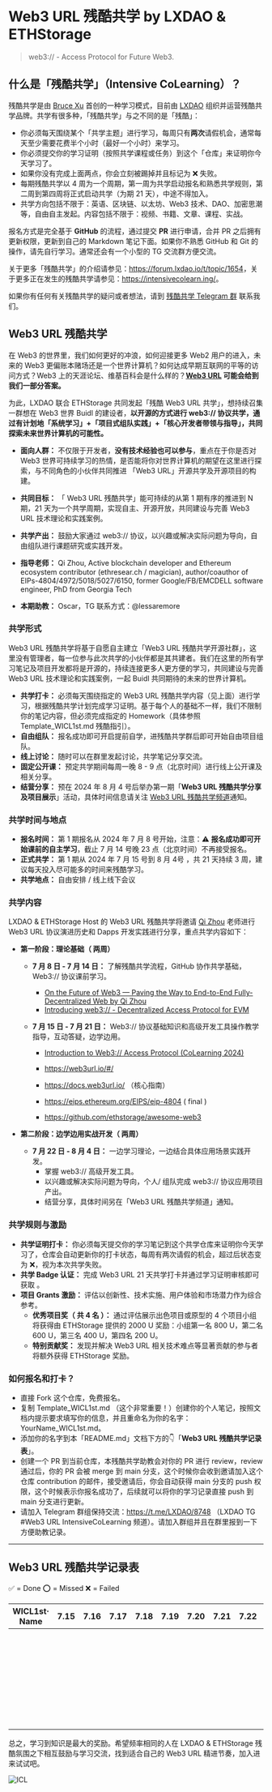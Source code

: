 # Web3 URL 残酷共学 by LXDAO & ETHStorage 

>web3:// - Access Protocol for Future Web3. 

## 什么是「残酷共学」（Intensive CoLearning）？

残酷共学是由 [Bruce Xu](https://twitter.com/brucexu_eth) 首创的一种学习模式，目前由 [LXDAO](https://lxdao.io/) 组织并运营残酷共学品牌。共学有很多种，「残酷共学」与之不同的是「残酷」：

- 你必须每天围绕某个「共学主题」进行学习，每周只有**两次**请假机会，通常每天至少需要花费半个小时（最好一个小时）来学习。
- 你必须提交你的学习证明（按照共学课程或任务）到这个「仓库」来证明你今天学习了。
- 如果你没有完成上面两点，你会立刻被踢掉并且标记为 ❌ 失败。
- 每期残酷共学以 4 周为一个周期，第一周为共学启动报名和熟悉共学规则，第二周到第四周将正式启动共学（为期 21 天），中途不得加入。
- 共学方向包括不限于：英语、区块链、以太坊、Web3 技术、DAO、加密思潮等，自由自主发起。内容包括不限于：视频、书籍、文章、课程、实战。

报名方式是完全基于 **GitHub** 的流程，通过提交 **PR** 进行申请，合并 PR 之后拥有更新权限，更新到自己的 Markdown 笔记下面。如果你不熟悉 GitHub 和 Git 的操作，请先自行学习。通常还会有一个小型的 TG 交流群方便交流。

关于更多「残酷共学」的介绍请参见：<https://forum.lxdao.io/t/topic/1654>，关于更多正在发生的残酷共学请参见：<https://intensivecolearn.ing/>。

如果你有任何有关残酷共学的疑问或者想法，请到 [残酷共学 Telegram 群](https://t.me/LXDAO/6215) 联系我们。

## Web3 URL 残酷共学

在 Web3 的世界里，我们如何更好的冲浪，如何迎接更多 Web2 用户的进入，未来的 Web3 更偏账本赌场还是一个世界计算机？如何达成早期互联网的平等的访问方式？Web3 上的天涯论坛、维基百科会是什么样的？**[Web3 URL](https://docs.google.com/presentation/d/1egJUKJrjC9wjkmOF9sLBkTSwHpd6hl8FXkWehPW7kFk/edit#slide=id.g1754f50a55c_0_11) 可能会给到我们一部分答案。**

为此，LXDAO 联合 ETHStorage 共同发起「残酷 Web3 URL 共学」，想持续召集一群想在 Web3 世界 Buidl 的建设者，**以开源的方式进行 web3:// 协议共学，通过有计划地「系统学习」+「项目式组队实践」+「核心开发者带领与指导」，共同探索未来世界计算机的可能性。**

- **面向人群：** 不仅限于开发者，**没有技术经验也可以参与**，重点在于你是否对 Web3 世界可持续学习的热情，是否能将你对世界计算机的期望在这里进行探索，与不同角色的小伙伴共同推进 「Web3 URL」开源共学及开源项目的构建。

- **共同目标：** 「 Web3 URL 残酷共学」能可持续的从第 1 期有序的推进到 N 期，21 天为一个共学周期，实现自主、开源开放，共同建设与完善 Web3 URL 技术理论和实践案例。
- **共学产出：** 鼓励大家通过 web3:// 协议，以兴趣或解决实际问题为导向，自由组队进行课题研究或实践开发。

- **指导老师：** Qi Zhou, Active blockchain developer and Ethereum ecosystem contributor (ethresear.ch / magician), author/coauthor of EIPs-4804/4972/5018/5027/6150, former Google/FB/EMCDELL software engineer, PhD from Georgia Tech 

- **本期助教：** Oscar，TG 联系方式：@lessaremore

### 共学形式

Web3 URL 残酷共学将基于自愿自主建立「Web3 URL 残酷共学开源社群」，这里没有管理者，每一位参与此次共学的小伙伴都是其共建者。我们在这里的所有学习笔记及项目开发都将是开源的，持续连接更多人更方便的学习，共同建设与完善 Web3 URL 技术理论和实践案例，一起 Buidl 共同期待的未来的世界计算机。

- **共学打卡：** 必须每天围绕指定的 Web3 URL 残酷共学内容（见上面）进行学习，根据残酷共学计划完成学习证明。基于每个人的基础不一样，我们不限制你的笔记内容，但必须完成指定的 Homework（具体参照 Template_WICL1st.md 残酷指引）。
- **自由组队：** 报名成功即可开启提前自学，进残酷共学群后即可开始自由项目组队。
- **线上讨论：** 随时可以在群里发起讨论，共学笔记分享交流。
- **固定公开课：** 预定共学期间每周一晚 8 - 9 点（北京时间）进行线上公开课及相关分享。
- **结营分享：** 预在 2024 年 8 月 4 号后举办第一期「**Web3 URL 残酷共学分享及项目展示**」活动，具体时间信息请关注 [Web3 URL 残酷共学频道](https://t.me/LXDAO/8748)通知。

### 共学时间与地点

- **报名时间：** 第 1 期报名从 2024 年 7 月 8 号开始，注意：⚠️ **报名成功即可开始课前的自主学习**，截止 7 月 14 号晚 23 点（北京时间）不再接受报名。
- **正式共学：** 第 1 期从 2024 年 7 月 15 号到 8 月 4号 ，共 21 天持续 3 周，建议每天投入尽可能多的时间来残酷学习。
- **共学地点：** 自由安排 / 线上线下会议 

### 共学内容

LXDAO & ETHStorage Host 的 Web3 URL 残酷共学将邀请 [Qi Zhou](https://twitter.com/qc_qizhou) 老师进行 Web3 URL 协议演进历史和 Dapps 开发实践进行分享，重点共学内容如下：

- **第一阶段：理论基础（ 两周）**
  - **7 月 8 日 - 7 月 14 日：** 了解残酷共学流程，GitHub 协作共学基础，Web3:// 协议课前学习。
    - [On the Future of Web3 — Paving the Way to End-to-End Fully-Decentralized Web by Qi Zhou](https://www.youtube.com/watch?v=rRI-3RV_JHw)
    - [Introducing web3:// - Decentralized Access Protocol for EVM](https://www.youtube.com/watch?v=h31q2ZMwHkQ)
    
  - **7 月 15 日 - 7 月 21 日：** Web3:// 协议基础知识和高级开发工具操作教学指导，互动答疑，边学边用。
    - [Introduction to Web3:// Access Protocol (CoLearning 2024)](https://docs.google.com/presentation/d/1egJUKJrjC9wjkmOF9sLBkTSwHpd6hl8FXkWehPW7kFk/edit#slide=id.g1754f50a55c_0_11) 
    
    - https://web3url.io/#/ 
    - https://docs.web3url.io/ （核心指南）
    - https://eips.ethereum.org/EIPS/eip-4804 ( final )
    - https://github.com/ethstorage/awesome-web3 
  
- **第二阶段：边学边用实战开发（ 两周）**
  - **7 月 22 日 - 8 月 4 日：** 一边学习理论，一边结合具体应用场景实践开发。
    - 掌握 web3:// 高级开发工具。
    - 以兴趣或解决实际问题为导向，个人/ 组队完成 web3:// 协议应用项目产出。
    - 结营分享，具体时间另在「Web3 URL 残酷共学频道」通知。

### 共学规则与激励

- **共学证明打卡：** 你必须每天提交你的学习笔记到这个共学仓库来证明你今天学习了，仓库会自动更新你的打卡状态，每周有两次请假的机会，超过后状态变为 ❌，视为本次共学失败。
- **共学 Badge 认证：** 完成 Web3 URL  21 天共学打卡并通过学习证明审核即可获取 。
- **项目 Grants 激励：** 评估以创新性、技术实施、用户体验和市场潜力作为综合参考。
  - **优秀项目奖（ 共 4 名 ）：** 通过评估展示出色项目或原型的 4 个项目小组将获得由 ETHStorage 提供的 2000 U 奖励：小组第一名 800 U，第二名 600 U，第三名 400 U，第四名 200 U。
  - **特别贡献奖：** 发现并解决 Web3 URL 相关技术难点等显著贡献的参与者将额外获得 ETHStorage 奖励。

### 如何报名和打卡？

- 直接 Fork 这个仓库，免费报名。
- 复制 Template_WICL1st.md （这个非常重要！）创建你的个人笔记，按照文档内提示要求填写你的信息，并且重命名为你的名字：YourName_WICL1st.md。
- 添加你的名字到本「README.md」文档下方的👇「**Web3 URL 残酷共学记录表**」。
- 创建一个 PR 到当前仓库，本残酷共学助教会对你的 PR 进行 review，review 通过后，你的 PR 会被 merge 到 main 分支，这个时候你会收到邀请加入这个仓库 contribution 的邮件，接受邀请后，你会自动获得 main 分支的 push 权限，这个时候表示你报名成功了，后续就可以将你的学习记录直接 push 到 main 分支进行更新。
- 请加入 Telegram 群组保持交流：https://t.me/LXDAO/8748 （LXDAO TG #Web3 URL IntensiveCoLearning 频道）。请加入群组并且在群里报到一下方便助教记录。

---

## Web3 URL 残酷共学记录表

✅ = Done ⭕️ = Missed ❌ = Failed

<!-- START_COMMIT_TABLE -->

| WICL1st· Name | 7.15 | 7.16 | 7.17 | 7.18 | 7.19 | 7.20 | 7.21 | 7.22 | 7.23 | 7.24 | 7.25 | 7.26 | 7.27 | 7.28 | 7.29 | 7.30 | 7.31 | 8.01 | 8.02 | 8.03 | 8.04 |
| ------------- | ---- | ---- | ---- | ---- | ---- | ---- | ---- | ---- | ---- | ---- | ---- | ---- | ---- | ---- | ---- | ---- | ---- | ---- | ---- | ---- | ---- |
|               |      |      |      |      |      |      |      |      |      |      |      |      |      |      |      |      |      |      |      |      |      |
|               |      |      |      |      |      |      |      |      |      |      |      |      |      |      |      |      |      |      |      |      |      |
|               |      |      |      |      |      |      |      |      |      |      |      |      |      |      |      |      |      |      |      |      |      |
|               |      |      |      |      |      |      |      |      |      |      |      |      |      |      |      |      |      |      |      |      |      |
|               |      |      |      |      |      |      |      |      |      |      |      |      |      |      |      |      |      |      |      |      |      |
|               |      |      |      |      |      |      |      |      |      |      |      |      |      |      |      |      |      |      |      |      |      |
|               |      |      |      |      |      |      |      |      |      |      |      |      |      |      |      |      |      |      |      |      |      |
|               |      |      |      |      |      |      |      |      |      |      |      |      |      |      |      |      |      |      |      |      |      |
|               |      |      |      |      |      |      |      |      |      |      |      |      |      |      |      |      |      |      |      |      |      |
|               |      |      |      |      |      |      |      |      |      |      |      |      |      |      |      |      |      |      |      |      |      |
|               |      |      |      |      |      |      |      |      |      |      |      |      |      |      |      |      |      |      |      |      |      |
|               |      |      |      |      |      |      |      |      |      |      |      |      |      |      |      |      |      |      |      |      |      |
|               |      |      |      |      |      |      |      |      |      |      |      |      |      |      |      |      |      |      |      |      |      |
|               |      |      |      |      |      |      |      |      |      |      |      |      |      |      |      |      |      |      |      |      |      |
|               |      |      |      |      |      |      |      |      |      |      |      |      |      |      |      |      |      |      |      |      |      |
|               |      |      |      |      |      |      |      |      |      |      |      |      |      |      |      |      |      |      |      |      |      |
|               |      |      |      |      |      |      |      |      |      |      |      |      |      |      |      |      |      |      |      |      |      |
|               |      |      |      |      |      |      |      |      |      |      |      |      |      |      |      |      |      |      |      |      |      |
|               |      |      |      |      |      |      |      |      |      |      |      |      |      |      |      |      |      |      |      |      |      |
|               |      |      |      |      |      |      |      |      |      |      |      |      |      |      |      |      |      |      |      |      |      |
|               |      |      |      |      |      |      |      |      |      |      |      |      |      |      |      |      |      |      |      |      |      |
|               |      |      |      |      |      |      |      |      |      |      |      |      |      |      |      |      |      |      |      |      |      |
|               |      |      |      |      |      |      |      |      |      |      |      |      |      |      |      |      |      |      |      |      |      |
|               |      |      |      |      |      |      |      |      |      |      |      |      |      |      |      |      |      |      |      |      |      |
|               |      |      |      |      |      |      |      |      |      |      |      |      |      |      |      |      |      |      |      |      |      |
|               |      |      |      |      |      |      |      |      |      |      |      |      |      |      |      |      |      |      |      |      |      |
|               |      |      |      |      |      |      |      |      |      |      |      |      |      |      |      |      |      |      |      |      |      |
|               |      |      |      |      |      |      |      |      |      |      |      |      |      |      |      |      |      |      |      |      |      |
|               |      |      |      |      |      |      |      |      |      |      |      |      |      |      |      |      |      |      |      |      |      |
|               |      |      |      |      |      |      |      |      |      |      |      |      |      |      |      |      |      |      |      |      |      |
|               |      |      |      |      |      |      |      |      |      |      |      |      |      |      |      |      |      |      |      |      |      |
|               |      |      |      |      |      |      |      |      |      |      |      |      |      |      |      |      |      |      |      |      |      |
|               |      |      |      |      |      |      |      |      |      |      |      |      |      |      |      |      |      |      |      |      |      |

<!-- END_COMMIT_TABLE -->

总之，学习到知识是最大的奖励。希望频率相同的人在 LXDAO & ETHStorage  残酷氛围之下相互鼓励与学习交流，找到适合自己的 Web3 URL 精进节奏，加入进来试试吧。



![ICL](img/WICL.png)
